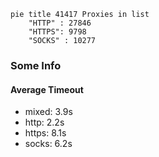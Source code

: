 
```mermaid
pie title 41417 Proxies in list
    "HTTP" : 27846
    "HTTPS": 9798
    "SOCKS" : 10277
```

### Some Info
#### Average Timeout

- mixed: 3.9s
- http: 2.2s
- https: 8.1s
- socks: 6.2s